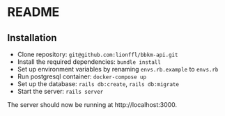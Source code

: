 # README

## Installation

* Clone repository: `git@github.com:lionffl/bbkm-api.git`
* Install the required dependencies: `bundle install`
* Set up environment variables by renaming `envs.rb.example` to `envs.rb`
* Run postgresql container: `docker-compose up`
* Set up the database: `rails db:create`, `rails db:migrate`
* Start the server: `rails server`

The server should now be running at http://localhost:3000.

